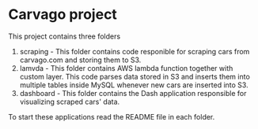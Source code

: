 # Carvago project
This project contains three folders

1. scraping - This folder contains code responible for scraping cars from carvago.com and storing them to S3.
2. lamvda - This folder contains AWS lambda function together with custom layer. This code parses data stored in S3 and inserts them into multiple tables inside MySQL whenever new cars are inserted into S3.
3. dashboard - This folder contains the Dash application responsible for visualizing scraped cars' data.

To start these applications read the README file in each folder.